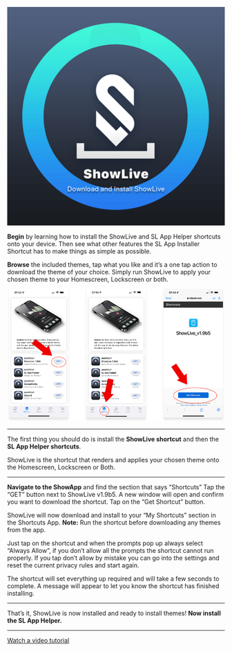 ﻿![enter image description here](https://github.com/duke4e/showData/raw/main/howTo/images/page1/page1_header.jpg)
>
>
**Begin** by learning how to install the ShowLive and SL App Helper shortcuts onto your device. Then see what other features the SL App Installer Shortcut has to make things as simple as possible.

**Browse** the included themes, tap what you like and it’s a one tap action to download the theme of your choice. Simply run ShowLive to apply your chosen theme to your Homescreen, Lockscreen or both.

>

![enter image description here](https://github.com/duke4e/showData/raw/main/howTo/images/page1/page1_ss.png)

---


The first thing you should do is install the **ShowLive shortcut** and then the **SL App Helper shortcuts**.

ShowLive is the shortcut that renders and applies your chosen theme onto the Homescreen, Lockscreen or Both.

---


**Navigate to the ShowApp** and find the section that says “Shortcuts” Tap the “GET” button next to ShowLive v1.9b5. A new window will open and confirm you want to download the shortcut. Tap on the “Get Shortcut” button.

ShowLive will now download and install to your “My Shortcuts” section in the Shortcuts App. **Note:** Run the shortcut before downloading any themes from the app.

Just tap on the shortcut and when the prompts pop up always select “Always Allow”, if you don’t allow all the prompts the shortcut cannot run properly. If you tap don’t allow by mistake you can go into the settings and reset the current privacy rules and start again.

The shortcut will set everything up required and will take a few seconds to complete. A message will appear to let you know the shortcut has finished installing.

---


That’s it, ShowLive is now installed and ready to install themes! **Now install the SL App Helper.**

---


[Watch a video tutorial](https://www.youtube.com/)